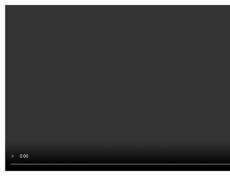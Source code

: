 <video id=example-video width=900 height=540 class="video-js vjs-default-skin" controls>
  <source
     src="https://video-dev.github.io/streams/x36xhzz/x36xhzz.m3u8"
     type="application/x-mpegURL">
</video>
<script src="https://docs.vnclouds.co/js/video.js"></script>
<script src="https://docs.vnclouds.co/videojs.hlsjs.js"></script>
<script>
var player = videojs('example-video');
player.play();
</script>
